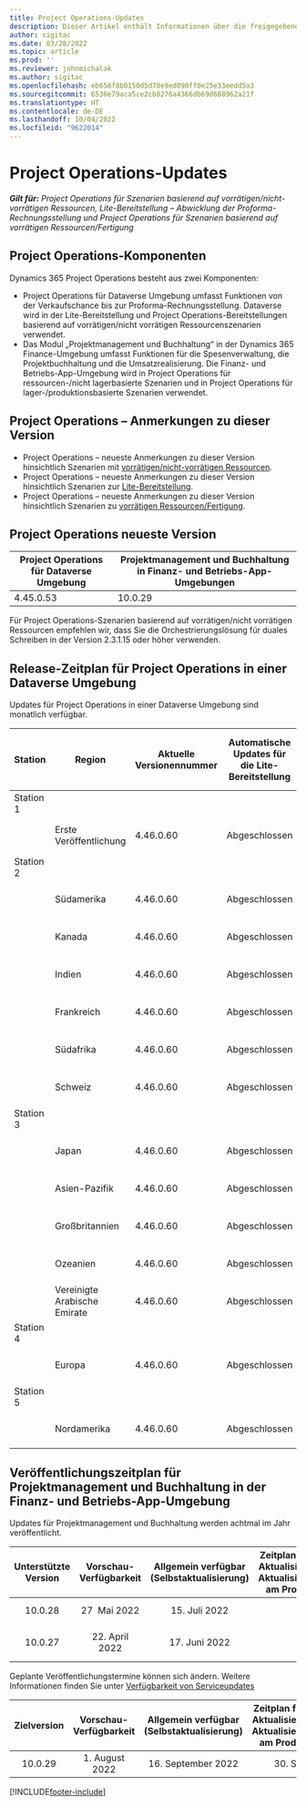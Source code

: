 ```yaml
---
title: Project Operations-Updates
description: Dieser Artikel enthält Informationen über die freigegebenen Versionen von Dynamics 365 Project Operations.
author: sigitac
ms.date: 03/28/2022
ms.topic: article
ms.prod: ''
ms.reviewer: johnmichalak
ms.author: sigitac
ms.openlocfilehash: eb658f8b0150d5d70e9ed090ff0e25e33eedd5a3
ms.sourcegitcommit: 6536e79aca5ce2cb0276a4366db69d688962a21f
ms.translationtype: HT
ms.contentlocale: de-DE
ms.lasthandoff: 10/04/2022
ms.locfileid: "9622014"
---
```

# <a name="project-operations-updates"></a>Project Operations-Updates

_**Gilt für:** Project Operations für Szenarien basierend auf vorrätigen/nicht-vorrätigen Ressourcen, Lite-Bereitstellung – Abwicklung der Proforma-Rechnungsstellung und Project Operations für Szenarien basierend auf vorrätigen Ressourcen/Fertigung_



## <a name="project-operations-components"></a>Project Operations-Komponenten

Dynamics 365 Project Operations besteht aus zwei Komponenten:

- Project Operations für Dataverse Umgebung umfasst Funktionen von der Verkaufschance bis zur Proforma-Rechnungsstellung. Dataverse wird in der Lite-Bereitstellung und Project Operations-Bereitstellungen basierend auf vorrätigen/nicht vorrätigen Ressourcenszenarien verwendet.
- Das Modul „Projektmanagement und Buchhaltung“ in der Dynamics 365 Finance-Umgebung umfasst Funktionen für die Spesenverwaltung, die Projektbuchhaltung und die Umsatzrealisierung. Die Finanz- und Betriebs-App-Umgebung wird in Project Operations für ressourcen-/nicht lagerbasierte Szenarien und in Project Operations für lager-/produktionsbasierte Szenarien verwendet.

## <a name="project-operations-release-notes"></a>Project Operations – Anmerkungen zu dieser Version
- Project Operations – neueste Anmerkungen zu dieser Version hinsichtlich Szenarien mit [vorrätigen/nicht-vorrätigen Ressourcen](whats-new-july-2022-resource-based.md).
- Project Operations – neueste Anmerkungen zu dieser Version hinsichtlich Szenarien zur [Lite-Bereitstellung](../pro/whats-new/whats-new-july-2022-lite.md).
- Project Operations – neueste Anmerkungen zu dieser Version hinsichtlich Szenarien zu [vorrätigen Ressourcen/Fertigung](../prod-pma/whats-new/whats-new-jul-2022-stocked.md).

## <a name="project-operations-latest-version"></a>Project Operations neueste Version

| Project Operations für Dataverse Umgebung | Projektmanagement und Buchhaltung in Finanz- und Betriebs-App-Umgebungen | 
| --- | --- |
| 4.45.0.53 | 10.0.29 |

Für Project Operations-Szenarien basierend auf vorrätigen/nicht vorrätigen Ressourcen empfehlen wir, dass Sie die Orchestrierungslösung für duales Schreiben in der Version 2.3.1.15 oder höher verwenden.

## <a name="release-schedule-for-project-operations-on-dataverse-environment"></a>Release-Zeitplan für Project Operations in einer Dataverse Umgebung

Updates für Project Operations in einer Dataverse Umgebung sind monatlich verfügbar. 

| Station | Region | Aktuelle Versionennummer | Automatische Updates für die Lite-Bereitstellung | Automatische Updates für Ressourcen-/Nicht-Lager-Bereitstellung | Nächst Versionsnummer | Nächste Version allgemein verfügbar |
|-----------|-----------------------|-----------------|--------------------|---------------------|---------------------|---------------------|
| Station 1 |   &nbsp;              |    &nbsp;       | &nbsp;             |      &nbsp;         |      &nbsp;         |      &nbsp;         |
|   &nbsp;  | Erste Veröffentlichung         |  4.46.0.60      | Abgeschlossen           | Abgeschlossen            | TBD                 | 07. Oktober 2022      |
| Station 2 |   &nbsp;              |    &nbsp;       | &nbsp;             |      &nbsp;         |      &nbsp;         |      &nbsp;         |
|   &nbsp;  | Südamerika         |  4.46.0.60      | Abgeschlossen           | Abgeschlossen            | TBD                 | 14. Oktober 2022       |
|   &nbsp;  | Kanada                |  4.46.0.60      | Abgeschlossen           | Abgeschlossen            | TBD                 | 14. Oktober 2022       |
|   &nbsp;  | Indien                 |  4.46.0.60      | Abgeschlossen           | Abgeschlossen            | TBD                 | 14. Oktober 2022       |
|   &nbsp;  | Frankreich                |  4.46.0.60      | Abgeschlossen           | Abgeschlossen            | TBD                 | 14. Oktober 2022       |
|   &nbsp;  | Südafrika          |  4.46.0.60      | Abgeschlossen           | Abgeschlossen            | TBD                 | 14. Oktober 2022       |
|   &nbsp;  | Schweiz           |  4.46.0.60      | Abgeschlossen           | Abgeschlossen            | TBD                 | 14. Oktober 2022       |
| Station 3 |      &nbsp;           |     &nbsp;      |     &nbsp;         |      &nbsp;         |      &nbsp;         |      &nbsp;         |
|   &nbsp;  | Japan                 |  4.46.0.60      | Abgeschlossen      | Abgeschlossen       | TBD                 | 21. Oktober 2022       |
|   &nbsp;  | Asien-Pazifik          |  4.46.0.60      | Abgeschlossen      | Abgeschlossen       | TBD                 | 21. Oktober 2022       |
|   &nbsp;  | Großbritannien         |  4.46.0.60      | Abgeschlossen      | Abgeschlossen       | TBD                 | 21. Oktober 2022       |
|   &nbsp;  | Ozeanien               |  4.46.0.60      | Abgeschlossen      | Abgeschlossen       | TBD                 | 21. Oktober 2022       |
|   &nbsp;  | Vereinigte Arabische Emirate  |  4.46.0.60      | Abgeschlossen      | Abgeschlossen       | TBD                 | 21. Oktober 2022       |
| Station 4 |     &nbsp;            |     &nbsp;      |     &nbsp;         |      &nbsp;         |      &nbsp;         |      &nbsp;         |
|   &nbsp;  | Europa                |  4.46.0.60      | Abgeschlossen           | Abgeschlossen            | TBD           | 28. Oktober 2022       |
| Station 5 |     &nbsp;            |     &nbsp;      |     &nbsp;         |      &nbsp;         |      &nbsp;         |      &nbsp;         |
|   &nbsp;  | Nordamerika         |  4.46.0.60      | Abgeschlossen           | Abgeschlossen            | TBD           | 04. November 2022       |

## <a name="release-schedule-for-project-management-and-accounting-in-the-finance-and-operations-apps-environment"></a>Veröffentlichungszeitplan für Projektmanagement und Buchhaltung in der Finanz- und Betriebs-App-Umgebung

Updates für Projektmanagement und Buchhaltung werden achtmal im Jahr veröffentlicht.

|Unterstützte Version| Vorschau-Verfügbarkeit | Allgemein verfügbar (Selbstaktualisierung) | Zeitplan für die automatische Aktualisierung (über die LCS-Aktualisierungseinstellungen) am Produktionsstartdatum |   Serviceende   |
|:---------------:|:---------------------------:|:---------------------------------:|:--------------------------------------------------------------------:|:------------------:|
|     10.0.28     |      27  Mai 2022           |        15. Juli 2022              |                          29. Juli 2022                               | 21. Oktober 2022   |
|     10.0.27     |      22. April 2022         |        17. Juni 2022              |                          1. Juli 2022                                | 16. September 2022 |

Geplante Veröffentlichungstermine können sich ändern. Weitere Informationen finden Sie unter [Verfügbarkeit von Serviceupdates](/dynamics365/fin-ops-core/fin-ops/get-started/public-preview-releases?toc=%2fdynamics365%2ffinance%2ftoc.json)

|Zielversion | Vorschau-Verfügbarkeit | Allgemein verfügbar (Selbstaktualisierung) | Zeitplan für die automatische Aktualisierung (über die LCS-Aktualisierungseinstellungen) am Produktionsstartdatum |   Serviceende   |
|:---------------:|:---------------------------:|:---------------------------------:|:--------------------------------------------------------------------:|:------------------:|
|     10.0.29     |      1. August 2022         |       16. September 2022          |                        30. September 2022                            | 13. Jan. 2023   |

[!INCLUDE[footer-include](../includes/footer-banner.md)]
